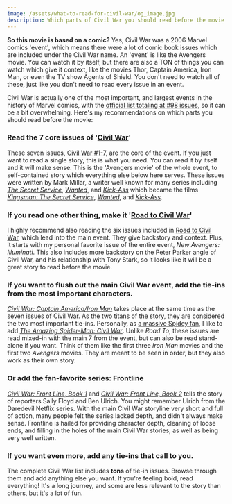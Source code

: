 ```yaml
---
image: /assets/what-to-read-for-civil-war/og_image.jpg
description: Which parts of Civil War you should read before the movie.
---
```


**So this movie is based on a comic?** Yes, Civil War was a 2006 Marvel comics 'event', which means there were a lot of comic book issues which are included under the Civil War name. An 'event' is  like the Avengers movie. You can watch it by itself, but there are also a TON of things you can watch which give it context, like the movies Thor, Captain America, Iron Man, or even the TV show Agents of Shield. You don't need to watch all of these, just like you don't need to read every issue in an event.

Civil War is actually one of the most important, and largest events in the history of  Marvel comics, with the [official list totaling at #98 issues](http://marvel.com/comics/discover/114/civil-war-the-complete-event), so it can be a bit overwhelming. Here's my recommendations on which parts you should read before the movie:

### Read the 7 core issues of '[Civil War](http://amzn.to/1pmqXPE)'

These seven issues, [Civil War #1-7](http://amzn.to/1pmqXPE), are the core of the event. If you just want to read a single story, this is what you need. You can read it by itself and it will make sense. This is the 'Avengers movie' of the whole event, to self-contained story which everything else below here serves. These issues were written by Mark Millar, a writer well known for many series including *[The Secret Service](http://amzn.to/1pmsmWz)*, *[Wanted](http://amzn.to/1QMOORu)*, and *[Kick-Ass](http://amzn.to/1RdFDNb)* which became the films *[Kingsman: The Secret Service](http://amzn.to/1QMOMc9)*, *[Wanted](http://amzn.to/1RdFFVi)*, and *[Kick-Ass](http://amzn.to/1MennvA)*.

### If you read one other thing, make it '[Road to Civil War](http://amzn.to/1RdE3uK)'

I highly recommend also reading the six issues included in [Road to Civil War](http://amzn.to/1RdE3uK), which lead into the main event. They give backstory and context. Plus, it starts with my personal favorite issue of the entire event, *New Avengers: Illuminati*. This also includes more backstory on the Peter Parker angle of Civil War, and his relationship with Tony Stark, so it looks like it will be a great story to read before the movie.

### If you want to flush out the main Civil War event, add the tie-ins from the most important characters.

*[Civil War: Captain America/Iron Man](http://amzn.to/1RdF0Dp)* takes place at the same time as the seven issues of Civil War. As the two titans of the story, they are considered the two most important tie-ins. Personally, as [a massive Spidey fan](/articles/where-to-start-reading-spiderman/), I like to add *[The Amazing Spider-Man: Civil War](http://amzn.to/1RdDWzr)*. Unlike *Road To*, these issues are read mixed-in with the main 7 from the event, but can also be read stand-alone if you want. Think of them like the first three *Iron Man* movies and the first two *Avengers* movies. They are meant to be seen in order, but they also work as their own story.

### Or add the fan-favorite series: Frontline

*[Civil War: Front Line, Book 1](http://amzn.to/1MemN14)* and *[Civil War: Front Line, Book 2](http://amzn.to/1QMOgLq)* tells the story of reporters Sally Floyd and Ben Ulrich. You might remember Ulrich from the Daredevil Netflix series. With the main Civil War storyline very short and full of action, many people felt the series lacked depth, and didn't always make sense. Frontline is hailed for providing character depth, cleaning of loose ends, and filling in the holes of the main Civil War stories, as well as being very well written.

### If you want even more, add any tie-ins that call to you.

The complete Civil War list includes **tons** of tie-in issues. Browse through them and add anything else you want. If you're feeling bold, read everything! It's a long journey, and some are less relevant to the story than others, but it's a lot of fun.

